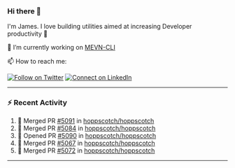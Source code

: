 ### Hi there 👋

I'm James. I love building utilities aimed at increasing Developer productivity :raised_hands: 

🔭 I’m currently working on [MEVN-CLI](https://github.com/madlabsinc/mevn-cli)

📫 How to reach me:

[![Follow on Twitter](https://img.shields.io/badge/--twitter?label=Twitter&logo=Twitter&style=social)](https://twitter.com/james_madhacks) [![Connect on LinkedIn](https://img.shields.io/badge/--linkedin?label=LinkedIn&logo=LinkedIn&style=social)](https://www.linkedin.com/in/jamesgeorge007)

---

### :zap: Recent Activity

<!--START_SECTION:activity-->
1. 🎉 Merged PR [#5091](https://github.com/hoppscotch/hoppscotch/pull/5091) in [hoppscotch/hoppscotch](https://github.com/hoppscotch/hoppscotch)
2. 🎉 Merged PR [#5084](https://github.com/hoppscotch/hoppscotch/pull/5084) in [hoppscotch/hoppscotch](https://github.com/hoppscotch/hoppscotch)
3. 💪 Opened PR [#5090](https://github.com/hoppscotch/hoppscotch/pull/5090) in [hoppscotch/hoppscotch](https://github.com/hoppscotch/hoppscotch)
4. 🎉 Merged PR [#5067](https://github.com/hoppscotch/hoppscotch/pull/5067) in [hoppscotch/hoppscotch](https://github.com/hoppscotch/hoppscotch)
5. 🎉 Merged PR [#5072](https://github.com/hoppscotch/hoppscotch/pull/5072) in [hoppscotch/hoppscotch](https://github.com/hoppscotch/hoppscotch)
<!--END_SECTION:activity-->

---

<!--
**jamesgeorge007/jamesgeorge007** is a ✨ _special_ ✨ repository because its `README.md` (this file) appears on your GitHub profile.

Here are some ideas to get you started:

- 🌱 I’m currently learning ...
- 👯 I’m looking to collaborate on ...
- 🤔 I’m looking for help with ...
- 💬 Ask me about ...
- 😄 Pronouns: ...
- ⚡ Fun fact: ...
-->
